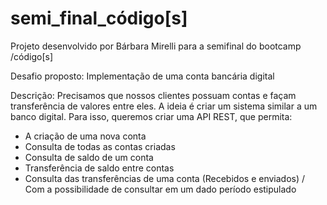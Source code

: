 # semi_final_código[s]
Projeto desenvolvido por Bárbara Mirelli para a semifinal do bootcamp /código[s]

Desafio proposto: Implementação de uma conta bancária digital 

Descrição:
Precisamos que nossos clientes possuam contas e façam transferência de valores entre eles. A ideia é criar um sistema similar a um banco digital. Para isso, queremos criar uma API REST, que permita:
  * A criação de uma nova conta
  * Consulta de todas as contas criadas
  * Consulta de saldo de um conta
  * Transferência de saldo entre contas
  * Consulta das transferências de uma conta (Recebidos e enviados) / Com a possibilidade de consultar em um dado período estipulado
